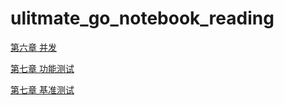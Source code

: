 # ulitmate_go_notebook_reading


[第六章 并发](/ch6/README.md)

[第七章 功能测试](/ch7/README.md)

[第七章 基准测试](/ch8/README.md)
